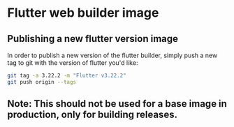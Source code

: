 # Flutter web builder image

## Publishing a new flutter version image
In order to publish a new version of the flutter builder, simply push a new tag to git with the version of flutter you'd like:

```sh
git tag -a 3.22.2 -m "Flutter v3.22.2"
git push origin --tags
```


## Note: This should not be used for a base image in production, only for building releases.